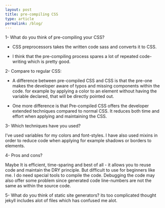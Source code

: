 ```yaml
---
layout: post
title: pre-compiling CSS
type: article
permalink: /blog/
---
```


1- What do you think of pre-compiling your CSS?

- CSS preprocessors takes the written code sass and converts it to CSS.

- I think that the pre-compiling process spares a lot of repeated code-writing which is pretty good.

2- Compare to regular CSS:

- A difference between pre-compiled CSS and CSS is that the pre-one makes the developer aware of typos and missing components within the code. for example by applying a color to an element without having the variable declared, that will be directly pointed out.

- One more difference is that Pre-compiled CSS offers the developer extended techniques compared to normal CSS.
It reduces both time and effort when applying and maintaining the CSS.

3- Which techniques have you used?

I’ve used variables for my colors and font-styles. 
I have also used mixins in order to reduce code when applying for example shadows or borders to elements.

4- Pros and cons?

Maybe It is efficient, time-sparing and best of all - it allows you to reuse code and maintain the DRY principle. But difficult to use for beginners like me. I do need special tools to compile the code. Debugging the code may also offer some problem since generated code line-numbers are not the same as within the source code.

5- What do you think of static site generators?
its too complicated thought jekyll includes alot of files which has confused me alot.
